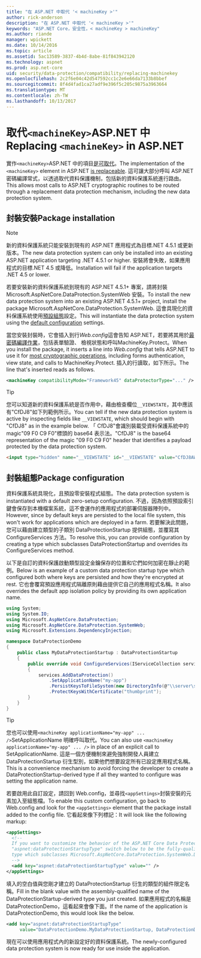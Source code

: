 ```yaml
---
title: "在 ASP.NET 中取代 '< machineKey >'"
author: rick-anderson
description: "在 ASP.NET 中取代 '< machineKey >'"
keywords: "ASP.NET Core，安全性，< machineKey > machineKey"
ms.author: riande
manager: wpickett
ms.date: 10/14/2016
ms.topic: article
ms.assetid: 5ac13589-3837-4b4d-8abe-81f843942120
ms.technology: aspnet
ms.prod: asp.net-core
uid: security/data-protection/compatibility/replacing-machinekey
ms.openlocfilehash: 2c2f6e04c42d547592cc1c2e6e66da7133b8bbef
ms.sourcegitcommit: 8f4d4fad1ca27adf9e396f5c205c9875a3963664
ms.translationtype: MT
ms.contentlocale: zh-TW
ms.lasthandoff: 10/13/2017
---
```

# <a name="replacing-machinekey-in-aspnet"></a><span data-ttu-id="c0ccd-104">取代`<machineKey>`ASP.NET 中</span><span class="sxs-lookup"><span data-stu-id="c0ccd-104">Replacing `<machineKey>` in ASP.NET</span></span>

<a name="compatibility-replacing-machinekey"></a>

<span data-ttu-id="c0ccd-105">實作`<machineKey>`ASP.NET 中的項目[是可取代](https://blogs.msdn.microsoft.com/webdev/2012/10/23/cryptographic-improvements-in-asp-net-4-5-pt-2/)。</span><span class="sxs-lookup"><span data-stu-id="c0ccd-105">The implementation of the `<machineKey>` element in ASP.NET [is replaceable](https://blogs.msdn.microsoft.com/webdev/2012/10/23/cryptographic-improvements-in-asp-net-4-5-pt-2/).</span></span> <span data-ttu-id="c0ccd-106">這可讓大部分呼叫 ASP.NET 密碼編譯常式，以透過取代資料保護機制，包括新的資料保護系統進行路由。</span><span class="sxs-lookup"><span data-stu-id="c0ccd-106">This allows most calls to ASP.NET cryptographic routines to be routed through a replacement data protection mechanism, including the new data protection system.</span></span>

## <a name="package-installation"></a><span data-ttu-id="c0ccd-107">封裝安裝</span><span class="sxs-lookup"><span data-stu-id="c0ccd-107">Package installation</span></span>

> [!NOTE]
> <span data-ttu-id="c0ccd-108">新的資料保護系統只能安裝到現有的 ASP.NET 應用程式為目標.NET 4.5.1 或更新版本。</span><span class="sxs-lookup"><span data-stu-id="c0ccd-108">The new data protection system can only be installed into an existing ASP.NET application targeting .NET 4.5.1 or higher.</span></span> <span data-ttu-id="c0ccd-109">安裝將會失敗，如果應用程式的目標.NET 4.5 或降低。</span><span class="sxs-lookup"><span data-stu-id="c0ccd-109">Installation will fail if the application targets .NET 4.5 or lower.</span></span>

<span data-ttu-id="c0ccd-110">若要安裝新的資料保護系統到現有的 ASP.NET 4.5.1+ 專案，請將封裝 Microsoft.AspNetCore.DataProtection.SystemWeb 安裝。</span><span class="sxs-lookup"><span data-stu-id="c0ccd-110">To install the new data protection system into an existing ASP.NET 4.5.1+ project, install the package Microsoft.AspNetCore.DataProtection.SystemWeb.</span></span> <span data-ttu-id="c0ccd-111">這會具現化的資料保護系統使用[預設組態](../configuration/default-settings.md#data-protection-default-settings)設定。</span><span class="sxs-lookup"><span data-stu-id="c0ccd-111">This will instantiate the data protection system using the [default configuration](../configuration/default-settings.md#data-protection-default-settings) settings.</span></span>

<span data-ttu-id="c0ccd-112">當您安裝封裝時，它會插入到行*Web.config*這會告知 ASP.NET，若要將其用於[最密碼編譯作業](https://blogs.msdn.microsoft.com/webdev/2012/10/23/cryptographic-improvements-in-asp-net-4-5-pt-2/)，包括表單驗證、 檢視狀態和呼叫MachineKey.Protect。</span><span class="sxs-lookup"><span data-stu-id="c0ccd-112">When you install the package, it inserts a line into *Web.config* that tells ASP.NET to use it for [most cryptographic operations](https://blogs.msdn.microsoft.com/webdev/2012/10/23/cryptographic-improvements-in-asp-net-4-5-pt-2/), including forms authentication, view state, and calls to MachineKey.Protect.</span></span> <span data-ttu-id="c0ccd-113">插入的行讀取，如下所示。</span><span class="sxs-lookup"><span data-stu-id="c0ccd-113">The line that's inserted reads as follows.</span></span>

```xml
<machineKey compatibilityMode="Framework45" dataProtectorType="..." />
```

>[!TIP]
> <span data-ttu-id="c0ccd-114">您可以知道新的資料保護系統是否作用中，藉由檢查欄位`__VIEWSTATE`，其中應該有"CfDJ8"如下列範例所示。</span><span class="sxs-lookup"><span data-stu-id="c0ccd-114">You can tell if the new data protection system is active by inspecting fields like `__VIEWSTATE`, which should begin with "CfDJ8" as in the example below.</span></span> <span data-ttu-id="c0ccd-115">「 CfDJ8"會識別裝載受資料保護系統中的 magic"09 F0 C9 F0"標頭的 base64 表示法。</span><span class="sxs-lookup"><span data-stu-id="c0ccd-115">"CfDJ8" is the base64 representation of the magic "09 F0 C9 F0" header that identifies a payload protected by the data protection system.</span></span>

```html
<input type="hidden" name="__VIEWSTATE" id="__VIEWSTATE" value="CfDJ8AWPr2EQPTBGs3L2GCZOpk..." />
```

## <a name="package-configuration"></a><span data-ttu-id="c0ccd-116">封裝組態</span><span class="sxs-lookup"><span data-stu-id="c0ccd-116">Package configuration</span></span>

<span data-ttu-id="c0ccd-117">資料保護系統具現化，且預設零安裝程式組態。</span><span class="sxs-lookup"><span data-stu-id="c0ccd-117">The data protection system is instantiated with a default zero-setup configuration.</span></span> <span data-ttu-id="c0ccd-118">不過，因為依照預設索引鍵會保存到本機檔案系統，這不會運作的應用程式的部署伺服器陣列中。</span><span class="sxs-lookup"><span data-stu-id="c0ccd-118">However, since by default keys are persisted to the local file system, this won't work for applications which are deployed in a farm.</span></span> <span data-ttu-id="c0ccd-119">若要解決此問題，您可以藉由建立類型的子類別 DataProtectionStartup 提供組態，並覆寫其 ConfigureServices 方法。</span><span class="sxs-lookup"><span data-stu-id="c0ccd-119">To resolve this, you can provide configuration by creating a type which subclasses DataProtectionStartup and overrides its ConfigureServices method.</span></span>

<span data-ttu-id="c0ccd-120">以下是自訂的資料保護啟動類型設定金鑰保存的位置和它們如何加密在靜止的範例。</span><span class="sxs-lookup"><span data-stu-id="c0ccd-120">Below is an example of a custom data protection startup type which configured both where keys are persisted and how they're encrypted at rest.</span></span> <span data-ttu-id="c0ccd-121">它也會覆寫預設應用程式隔離原則藉由提供它自己的應用程式名稱。</span><span class="sxs-lookup"><span data-stu-id="c0ccd-121">It also overrides the default app isolation policy by providing its own application name.</span></span>

```csharp
using System;
using System.IO;
using Microsoft.AspNetCore.DataProtection;
using Microsoft.AspNetCore.DataProtection.SystemWeb;
using Microsoft.Extensions.DependencyInjection;

namespace DataProtectionDemo
{
    public class MyDataProtectionStartup : DataProtectionStartup
    {
        public override void ConfigureServices(IServiceCollection services)
        {
            services.AddDataProtection()
                .SetApplicationName("my-app")
                .PersistKeysToFileSystem(new DirectoryInfo(@"\\server\share\myapp-keys\"))
                .ProtectKeysWithCertificate("thumbprint");
        }
    }
}
```

>[!TIP]
> <span data-ttu-id="c0ccd-122">您也可以使用`<machineKey applicationName="my-app" ... />`SetApplicationName 明確呼叫取代。</span><span class="sxs-lookup"><span data-stu-id="c0ccd-122">You can also use `<machineKey applicationName="my-app" ... />` in place of an explicit call to SetApplicationName.</span></span> <span data-ttu-id="c0ccd-123">這是一個方便機制來避免強制開發人員建立 DataProtectionStartup 衍生型別，如果他們想要設定所有已設定應用程式名稱。</span><span class="sxs-lookup"><span data-stu-id="c0ccd-123">This is a convenience mechanism to avoid forcing the developer to create a DataProtectionStartup-derived type if all they wanted to configure was setting the application name.</span></span>

<span data-ttu-id="c0ccd-124">若要啟用此自訂設定，請回到 Web.config，並尋找`<appSettings>`封裝安裝的元素加入至組態檔。</span><span class="sxs-lookup"><span data-stu-id="c0ccd-124">To enable this custom configuration, go back to Web.config and look for the `<appSettings>` element that the package install added to the config file.</span></span> <span data-ttu-id="c0ccd-125">它看起來像下列標記：</span><span class="sxs-lookup"><span data-stu-id="c0ccd-125">It will look like the following markup:</span></span>

```xml
<appSettings>
  <!--
  If you want to customize the behavior of the ASP.NET Core Data Protection stack, set the
  "aspnet:dataProtectionStartupType" switch below to be the fully-qualified name of a
  type which subclasses Microsoft.AspNetCore.DataProtection.SystemWeb.DataProtectionStartup.
  -->
  <add key="aspnet:dataProtectionStartupType" value="" />
</appSettings>
```

<span data-ttu-id="c0ccd-126">填入的空白值與您剛才建立的 DataProtectionStartup 衍生的類型的組件限定名稱。</span><span class="sxs-lookup"><span data-stu-id="c0ccd-126">Fill in the blank value with the assembly-qualified name of the DataProtectionStartup-derived type you just created.</span></span> <span data-ttu-id="c0ccd-127">如果應用程式的名稱是 DataProtectionDemo，這看起來會像下面。</span><span class="sxs-lookup"><span data-stu-id="c0ccd-127">If the name of the application is DataProtectionDemo, this would look like the below.</span></span>

```xml
<add key="aspnet:dataProtectionStartupType"
     value="DataProtectionDemo.MyDataProtectionStartup, DataProtectionDemo" />
```

<span data-ttu-id="c0ccd-128">現在可以使用應用程式內的新設定好的資料保護系統。</span><span class="sxs-lookup"><span data-stu-id="c0ccd-128">The newly-configured data protection system is now ready for use inside the application.</span></span>
